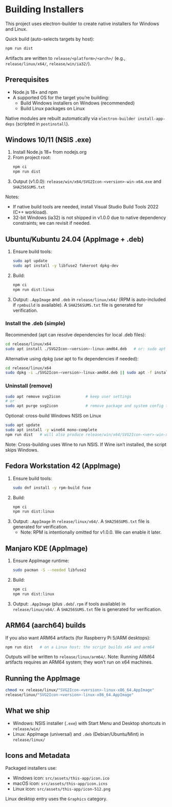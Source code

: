 # Building Installers

This project uses electron-builder to create native installers for Windows and Linux.

Quick build (auto-selects targets by host):

```bash
npm run dist
```

Artifacts are written to `release/<platform>/<arch>/` (e.g., `release/linux/x64/`, `release/win/ia32/`).

## Prerequisites

- Node.js 18+ and npm
- A supported OS for the target you’re building:
  - Build Windows installers on Windows (recommended)
  - Build Linux packages on Linux

Native modules are rebuilt automatically via `electron-builder install-app-deps` (scripted in `postinstall`).

## Windows 10/11 (NSIS .exe)

1. Install Node.js 18+ from nodejs.org
2. From project root:
   ```bash
   npm ci
   npm run dist
   ```
3. Output (v1.0.0): `release/win/x64/SVG2Icon-<version>-win-x64.exe` and `SHA256SUMS.txt`

Notes:
- If native build tools are needed, install Visual Studio Build Tools 2022 (C++ workload).
- 32-bit Windows (ia32) is not shipped in v1.0.0 due to native dependency constraints; we can revisit if needed.

## Ubuntu/Kubuntu 24.04 (AppImage + .deb)

1. Ensure build tools:
   ```bash
   sudo apt update
   sudo apt install -y libfuse2 fakeroot dpkg-dev
   ```
2. Build:
   ```bash
   npm ci
   npm run dist:linux
   ```
3. Output: `.AppImage` and `.deb` in `release/linux/x64/` (RPM is auto-included if `rpmbuild` is available). A `SHA256SUMS.txt` file is generated for verification.

### Install the .deb (simple)

Recommended (apt can resolve dependencies for local .deb files):

```bash
cd release/linux/x64
sudo apt install ./SVG2Icon-<version>-linux-amd64.deb   # or: sudo apt install ./*.deb
```

Alternative using dpkg (use apt to fix dependencies if needed):

```bash
cd release/linux/x64
sudo dpkg -i ./SVG2Icon-<version>-linux-amd64.deb || sudo apt -f install
```

### Uninstall (remove)

```bash
sudo apt remove svg2icon           # keep user settings
# or
sudo apt purge svg2icon            # remove package and system config files
```

Optional: cross-build Windows NSIS on Linux

```bash
sudo apt update
sudo apt install -y wine64 mono-complete
npm run dist   # will also produce release/win/x64/SVG2Icon-<ver>-win-x64.exe if wine is available
```

Note: Cross-building uses Wine to run NSIS. If Wine isn’t installed, the script skips Windows.

## Fedora Workstation 42 (AppImage)

1. Ensure build tools:
   ```bash
   sudo dnf install -y rpm-build fuse
   ```
2. Build:
   ```bash
   npm ci
   npm run dist:linux
   ```
3. Output: `.AppImage` in `release/linux/x64/`. A `SHA256SUMS.txt` file is generated for verification.
   - Note: RPM is intentionally omitted for v1.0.0. We can enable it later.

## Manjaro KDE (AppImage)

1. Ensure AppImage runtime:
   ```bash
   sudo pacman -S --needed libfuse2
   ```
2. Build:
   ```bash
   npm ci
   npm run dist:linux
   ```
3. Output: `.AppImage` (plus `.deb`/`.rpm` if tools available) in `release/linux/x64/`. A `SHA256SUMS.txt` file is generated for verification.

## ARM64 (aarch64) builds

If you also want ARM64 artifacts (for Raspberry Pi 5/ARM desktops):

```bash
npm run dist   # on a Linux host; the script builds x64 and arm64
```

Outputs will be written to `release/linux/arm64/`. Note: Running ARM64 artifacts requires an ARM64 system; they won’t run on x64 machines.

## Running the AppImage

```bash
chmod +x release/linux/"SVG2Icon-<version>-linux-x86_64.AppImage"
release/linux/"SVG2Icon-<version>-linux-x86_64.AppImage"
```

## What we ship

- Windows: NSIS installer (`.exe`) with Start Menu and Desktop shortcuts in `release/win/`
- Linux: AppImage (universal) and `.deb` (Debian/Ubuntu/Mint) in `release/linux/`

## Icons and Metadata

Packaged installers use:
- Windows icon: `src/assets/this-app/icon.ico`
- macOS icon: `src/assets/this-app/icon.icns`
- Linux icon: `src/assets/this-app/icon-512.png`

Linux desktop entry uses the `Graphics` category.

